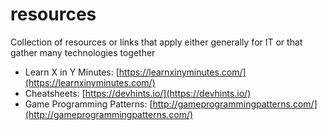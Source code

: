 # resources

Collection of resources or links that apply either generally for IT or that gather many technologies together

- Learn X in Y Minutes: [https://learnxinyminutes.com/](https://learnxinyminutes.com/)
- Cheatsheets: [https://devhints.io/](https://devhints.io/)
- Game Programming Patterns: [http://gameprogrammingpatterns.com/](http://gameprogrammingpatterns.com/)
